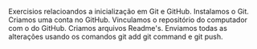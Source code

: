 Exercisios relacioandos a inicialização em Git e GitHub.
Instalamos o Git.
Criamos uma conta no GitHub.
Vinculamos o repositório do computador com o do GitHub.
Criamos arquivos Readme's.
Enviamos todas as alterações usando os comandos git add git command e git push.
